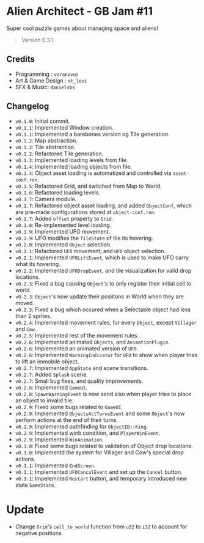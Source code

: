 # Alien Architect - GB Jam #11

Super cool puzzle games about managing space and aliens!

> Version 0.3.1

## Credits

- Programming : `veranovus`
- Art & Game Design : `st_levi`
- SFX & Music: `danielsbk`

## Changelog

- `v0.1.0`: Initial commit.
- `v0.1.1`: Implemented Window creation.
- `v0.1.1`: Implemented a barebones version og Tile generation.
- `v0.1.2`: Map abstraction.
- `v0.1.2`: Tile abstraction.
- `v0.1.2`: Refactored Tile generation.
- `v0.1.3`: Implemented loading levels from file.
- `v0.1.4`: Implemented loading objects from file.
- `v0.1.4`: Object asset loading is automatized and controlled via `asset-conf.ron`.
- `v0.1.5`: Refactored Grid, and switched from Map to World.
- `v0.1.6`: Refactored loading levels.
- `v0.1.7`: Camera module.
- `v0.1.7`: Refactored object asset loading, and added `ObjectConf`, which are pre-made configurations stored
  at `object-conf.ron`.
- `v0.1.7`: Added `offset` property to `Grid`.
- `v0.1.8`: Re-implemented level loading.
- `v0.1.9`: Implemented UFO movement.
- `v0.1.9`: UFO modifies the `TileState` of tile its hovering.
- `v0.2.0`: Implemented `Object` selection.
- `v0.2.1`: Refactored `UFO` movement, and `UFO` object selection.
- `v0.2.1`: Implemented `UFOLiftEvent`, which is used to make UFO carry what its hovering.
- `v0.2.2`: Implemented `UFODropEvent`, and tile visualization for valid drop locations.
- `v0.2.3`: Fixed a bug causing `Object`'s to only register their initial cell to world.
- `v0.2.3`: `Object`'s now update their posiitons in World when they are moved.
- `v0.2.3`: Fixed a bug which occured when a Selectable object had less than 2 sprites.
- `v0.2.4`: Implemented movement rules, for every `Object`, except `Villager` and `Cow`.
- `v0.2.5`: Implemented rest of the movement rules.
- `v0.2.6`: Implemented animated `Objects`, and `AnimationPlugin`.
- `v0.2.6`: Implemented an animated version of `UFO`.
- `v0.2.6`: Implemented `WarningIndicator` for `UFO` to show when player tries to lift an immobile object.
- `v0.2.7`: Implemented `AppState` and scene transitions.
- `v0.2.7`: Added `Splash` scene.
- `v0.2.7`: Small bug fixes, and quality improvements.
- `v0.2.8`: Implemented `GameUI`.
- `v0.2.8`: `SpawnWarningEvent` is now send also when player tries to place an object to invalid tile.
- `v0.2.9`: Fixed some bugs related to `GameUI`.
- `v0.2.9`: Implemented `ObjectsActTurnsEvent` and some `Object`'s now perform actions at the end of their turns.
- `v0.2.9`: Implemented pathfinding for `ObjectID::King`.
- `v0.2.9`: Implemented winb condition, and `PlayerWinEvent`.
- `v0.2.9`: Implemented `WinAnimation`.
- `v0.3.0`: Fixed some bugs related to validation of Object drop locations.
- `v0.3.0`: Implementd the system for Villager and Cow's special drop actions.
- `v0.3.1`: Implemented `EndScreen`.
- `v0.3.1`: Implemented `UFOCancalEvent` and set up the `Cancel` button.
- `v0.3.1`: Impelemnted `Restart` button, and temporary introduced new state `GameState`.

# Update

- Change `Grid`'s `cell_to_world` function from `u32` to `i32` to account for negative positions.

